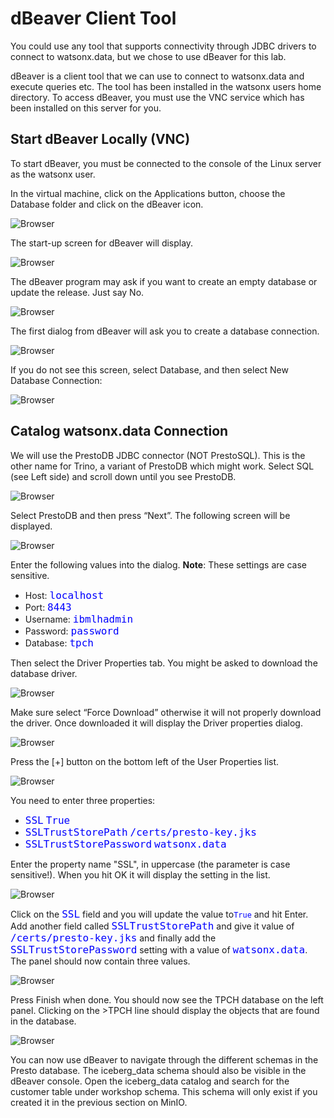 # dBeaver Client Tool

You could use any tool that supports connectivity through JDBC drivers to connect to watsonx.data, but we chose to use dBeaver for this lab. 

dBeaver is a client tool that we can use to connect to watsonx.data and execute queries etc. The tool has been installed in the watsonx users home directory. To access dBeaver, you must use the VNC service which has been installed on this server for you.

## Start dBeaver Locally (VNC)
To start dBeaver, you must be connected to the console of the Linux server as the watsonx user. 

In the virtual machine, click on the Applications button, choose the Database folder and click on the dBeaver icon.

![Browser](wxd-images/dbeaver-icon.png) 

The start-up screen for dBeaver will display.

![Browser](wxd-images/dbeaver-startup.png) 
 
The dBeaver program may ask if you want to create an empty database or update the release. Just say No.

![Browser](wxd-images/dbeaver-sample.png) 

The first dialog from dBeaver will ask you to create a database connection.

![Browser](wxd-images/dbeaver-connection.png)

If you do not see this screen, select Database, and then select New Database Connection:

![Browser](wxd-images/dbeaver-newcatalog.png)
 
## Catalog watsonx.data Connection
We will use the PrestoDB JDBC connector (NOT PrestoSQL). This is the other name for Trino, a variant of PrestoDB which might work. Select SQL (see Left side) and scroll down until you see PrestoDB. 

![Browser](wxd-images/dbeaver-selectpresto.png)
 
Select PrestoDB and then press “Next”. The following screen will be displayed.

![Browser](wxd-images/dbeaver-credentials.png)
 
Enter the following values into the dialog. 
**Note**: These settings are case sensitive.
 
* Host: <code style="color:blue;font-size:medium;">localhost</code>
* Port: <code style="color:blue;font-size:medium;">8443</code>
* Username: <code style="color:blue;font-size:medium;">ibmlhadmin</code>
* Password: <code style="color:blue;font-size:medium;">password</code>
* Database: <code style="color:blue;font-size:medium;">tpch</code>

Then select the Driver Properties tab. You might be asked to download the database driver.

![Browser](wxd-images/dbeaver-download.png) 

Make sure select “Force Download” otherwise it will not properly download the driver. Once downloaded it will display the Driver properties dialog.

![Browser](wxd-images/dbeaver-settings.png)
 
Press the [+] button on the bottom left of the User Properties list.

![Browser](wxd-images/dbeaver-add-setting.png)
 
You need to enter three properties:

   * <code style="color:blue;font-size:medium;">SSL</code> <code style="color:blue;font-size:medium;">True</code>
   * <code style="color:blue;font-size:medium;">SSLTrustStorePath</code> <code style="color:blue;font-size:medium;">/certs/presto-key.jks</code>
   * <code style="color:blue;font-size:medium;">SSLTrustStorePassword</code> <code style="color:blue;font-size:medium;">watsonx.data</code>

Enter the property name "SSL", in uppercase (the parameter is case sensitive!). When you hit OK it will display the setting in the list.

![Browser](wxd-images/dbeaver-setting-ssl.png) 

Click on the <code style="color:blue;font-size:medium;">SSL</code> field and you will update the value to<code style="color:blue">True</code> and hit Enter. Add another field called <code style="color:blue;font-size:medium;">SSLTrustStorePath</code> and give it value of <code style="color:blue;font-size:medium;">/certs/presto-key.jks</code> and finally add the <code style="color:blue;font-size:medium;">SSLTrustStorePassword</code> setting with a value of <code style="color:blue;font-size:medium;">watsonx.data</code>. The panel should now contain three values.

![Browser](wxd-images/dbeaver-setting-list.png)
 
Press Finish when done. You should now see the TPCH database on the left panel. Clicking on the >TPCH line should display the objects that are found in the database.

![Browser](wxd-images/dbeaver-tpch.png)
 
You can now use dBeaver to navigate through the different schemas in the Presto database. The iceberg_data schema should also be visible in the dBeaver console. Open the iceberg_data catalog and search for the customer table under workshop schema. This schema will only exist if you created it in the previous section on MinIO.
